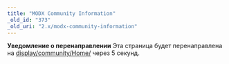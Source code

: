 ```yaml
---
title: "MODX Community Information"
_old_id: "373"
_old_uri: "2.x/modx-community-information"
---
```


**Уведомление о перенаправлении**
Эта страница будет перенаправлена на [display/community/Home/](display/community/Home/) через 5 секунд.